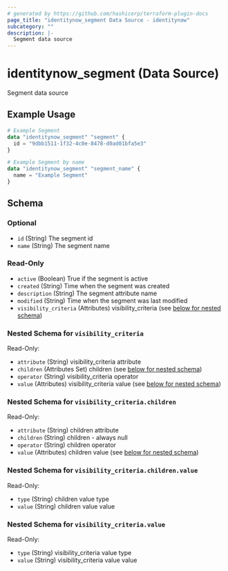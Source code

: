```yaml
---
# generated by https://github.com/hashicorp/terraform-plugin-docs
page_title: "identitynow_segment Data Source - identitynow"
subcategory: ""
description: |-
  Segment data source
---
```


# identitynow_segment (Data Source)

Segment data source

## Example Usage

```terraform
# Example Segment
data "identitynow_segment" "segment" {
  id = "9dbb1511-1f32-4c0e-8478-d0ad01bfa5e3"
}

# Example Segment by name
data "identitynow_segment" "segment_name" {
  name = "Example Segment"
}
```

<!-- schema generated by tfplugindocs -->
## Schema

### Optional

- `id` (String) The segment id
- `name` (String) The segment name

### Read-Only

- `active` (Boolean) True if the segment is active
- `created` (String) Time when the segment was created
- `description` (String) The segment attribute name
- `modified` (String) Time when the segment was last modified
- `visibility_criteria` (Attributes) visibility_criteria (see [below for nested schema](#nestedatt--visibility_criteria))

<a id="nestedatt--visibility_criteria"></a>
### Nested Schema for `visibility_criteria`

Read-Only:

- `attribute` (String) visibility_criteria attribute
- `children` (Attributes Set) children (see [below for nested schema](#nestedatt--visibility_criteria--children))
- `operator` (String) visibility_criteria operator
- `value` (Attributes) visibility_criteria value (see [below for nested schema](#nestedatt--visibility_criteria--value))

<a id="nestedatt--visibility_criteria--children"></a>
### Nested Schema for `visibility_criteria.children`

Read-Only:

- `attribute` (String) children attribute
- `children` (String) children - always null
- `operator` (String) children operator
- `value` (Attributes) children value (see [below for nested schema](#nestedatt--visibility_criteria--children--value))

<a id="nestedatt--visibility_criteria--children--value"></a>
### Nested Schema for `visibility_criteria.children.value`

Read-Only:

- `type` (String) children value type
- `value` (String) children value value



<a id="nestedatt--visibility_criteria--value"></a>
### Nested Schema for `visibility_criteria.value`

Read-Only:

- `type` (String) visibility_criteria value type
- `value` (String) visibility_criteria value value
